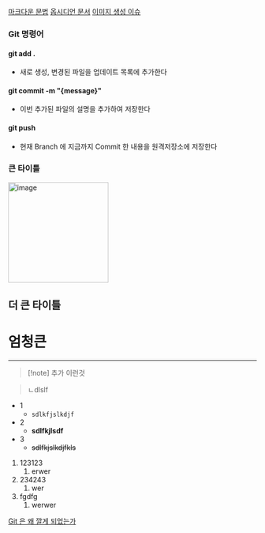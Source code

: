 [마크다운 문법](https://gist.github.com/ihoneymon/652be052a0727ad59601)
[옵시디언 문서](https://help.obsidian.md/Editing+and+formatting/Advanced+formatting+syntax)
[이미지 생성 이슈](https://github.com/mhk0904/CppStudy/issues/1)


### Git 명령어

#### git add .

- 새로 생성, 변경된 파일을 업데이트 목록에 추가한다

#### git commit -m "{message}"

- 이번 추가된 파일의 설명을 추가하여 저장한다

#### git push

- 현재 Branch 에 지금까지 Commit 한 내용을 원격저장소에 저장한다


### 큰 타이틀

<img width="203" alt="image" src="https://user-images.githubusercontent.com/103232858/232313756-1869fdae-e6ab-4344-81ce-88bca21f3caf.png">


## 더 큰 타이틀

# 엄청큰

---
>[!note] 추가
>이런것

> ㄴdlslf

- 1
	- `sdlkfjslkdjf`
- 2
	- **sdlfkjlsdf**
- 3
	- ~~sdlfkjslkdjfkls~~

1. 123123
	1. erwer
2. 234243
	1. wer
3. fgdfg
	1. werwer

[Git 은 왜 깔게 되었는가](https://git-scm.com/download/win)

